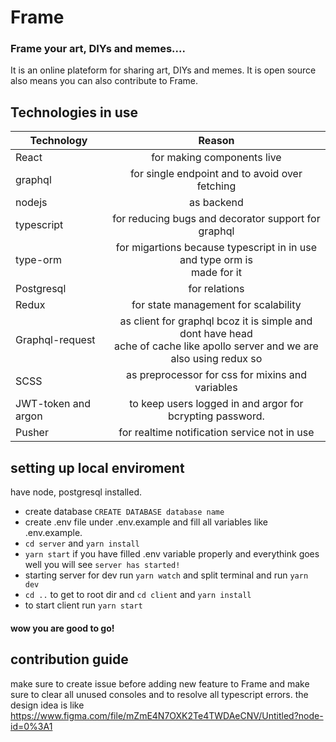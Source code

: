 # Frame
### Frame your art, DIYs and memes....
It is an online plateform for sharing art, DIYs and memes. It is open source also means you can also contribute to Frame.

## Technologies in use
| Technology     | Reason                                                         |
| ---------------|:--------------------------------------------------------------:|
| React          | for making components live                                     | 
| graphql        | for single endpoint and to avoid over fetching                 |   
| nodejs         | as backend                                                     |  
|typescript      | for reducing bugs and decorator support for graphql            |     
|type-orm        | for migartions because typescript in in use and type orm is<br>made for it| 
|Postgresql      | for relations |
|Redux           | for state management for scalability|
|Graphql-request | as client for graphql bcoz it is simple and dont have head <br>ache of cache like apollo server and we are also using redux so|
|SCSS            | as preprocessor for css for mixins and variables|
|JWT-token and argon| to keep users logged in and argor for bcrypting password.|
|Pusher          |for realtime notification service not in use|
## setting up local enviroment
have node, postgresql installed.
* create database  `CREATE DATABASE database name`
* create .env file under .env.example and fill all variables like .env.example.
* `cd server` and `yarn install` 
* `yarn start` if you have filled .env variable properly and everythink goes well you will see `server has started!`
* starting server for dev run `yarn watch` and split terminal and run `yarn dev`
* `cd ..` to get to root dir and `cd client` and `yarn install`
* to start client run `yarn start`
#### wow you are good to go!
## contribution guide
make sure to create issue before adding new feature to Frame and make sure to clear all unused consoles and to resolve all typescript errors. 
the design idea is like https://www.figma.com/file/mZmE4N7OXK2Te4TWDAeCNV/Untitled?node-id=0%3A1
